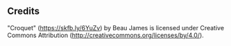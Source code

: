 ## Credits

"Croquet" (https://skfb.ly/6YuZv) by Beau James is licensed under Creative Commons Attribution (http://creativecommons.org/licenses/by/4.0/).
